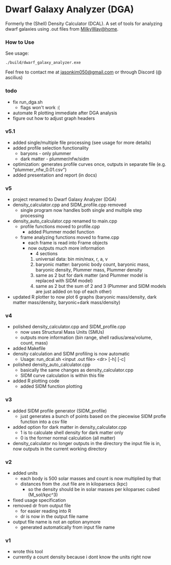 # Dwarf Galaxy Analyzer (DGA)
Formerly the (Shell) Density Calculator (DCAL).
A set of tools for analyzing dwarf galaxies using .out files from [MilkyWay@home](https://github.com/Milkyway-at-home/milkywayathome_client).

### How to Use
See usage:
```
./build/dwarf_galaxy_analyzer.exe
```
Feel free to contact me at jasonkim050@gmail.com or through Discord (@ ascilius)

### todo
 - fix run_dga.sh
    - flags won't work :(
 - automate R plotting immediate after DGA analysis
 - figure out how to adjust graph headers

### v5.1
 - added single/multiple file processing (see usage for more details)
 - added profile selection functionality
    - baryons - only plummer
    - dark matter - plummer/nfw/sidm
 - optimization: generates profile curves once, outputs in separate file (e.g. "plummer_nfw_0.01.csv")
 - added presentation and report (in docs)

### v5
 - project renamed to Dwarf Galaxy Analyzer (DGA)
 - density_calculator.cpp and SIDM_profile.cpp removed
    - single program now handles both single and multiple step processing
 - density_auto_calculator.cpp renamed to main.cpp
    - profile functions moved to profile.cpp
       - added Plummer model function
    - frame analyzing functions moved to frame.cpp
       - each frame is read into Frame objects
       - now outputs much more information
          - 4 sections
         1. universal data: bin min/max, r, a, v
         2. baryonic matter: baryonic body count, baryonic mass, baryonic density, Plummer mass, Plummer density
         3. same as 2 but for dark matter (and Plummer model is replaced with SIDM model)
         4. same as 2 but the sum of 2 and 3 (Plummer and SIDM models are just added on top of each other)
 - updated R plotter to now plot 6 graphs (baryonic mass/density, dark matter mass/density, baryonic+dark mass/density) 

### v4
 - polished density_calculator.cpp and SIDM_profile.cpp
    - now uses Structural Mass Units (SMUs)
    - outputs more information (bin range, shell radius/area/volume, count, mass)
 - added Makefile
 - density calculation and SIDM profiling is now automatic
    - Usage: run_dcal.sh \<input .out file> \<dr> \[-h] \[-c]
 - polished density_auto_calculator.cpp
    - basically the same changes as density_calculator.cpp
    - SIDM curve calculation is within this file
 - added R plotting code
    - added SIDM function plotting

### v3
 - added SIDM profile generator (SIDM_profile)
    - just generates a bunch of points based on the piecewise SIDM profle function into a csv file
 - added option for dark matter in density_calculator.cpp
    - 1 is to calculate shell density for dark matter only
    - 0 is the former normal calculation (all matter)
 - density_calculator no longer outputs in the directory the input file is in, now outputs in the current working directory

### v2
 - added units
    - each body is 500 solar masses and count is now multiplied by that 
    - distances from the .out file are in kiloparsecs (kpc)
       - so the density should be in solar masses per kiloparsec cubed (M_sol/kpc^3)
 - fixed usage specification
 - removed dr from output file
    - for easier reading into R
    - dr is now in the output file name
 - output file name is not an option anymore
    - generated automatically from input file name

### v1
 - wrote this tool
 - currently a count density because i dont know the units right now